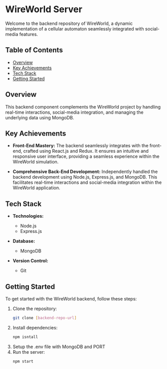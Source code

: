 # WireWorld Server

Welcome to the backend repository of WireWorld, a dynamic implementation of a cellular automaton seamlessly integrated with social-media features.

## Table of Contents

- [Overview](#overview)
- [Key Achievements](#key-achievements)
- [Tech Stack](#tech-stack)
- [Getting Started](#getting-started)

## Overview

This backend component complements the WireWorld project by handling real-time interactions, social-media integration, and managing the underlying data using MongoDB.

## Key Achievements

- **Front-End Mastery:** The backend seamlessly integrates with the front-end, crafted using React.js and Redux. It ensures an intuitive and responsive user interface, providing a seamless experience within the WireWorld simulation.

- **Comprehensive Back-End Development:** Independently handled the backend development using Node.js, Express.js, and MongoDB. This facilitates real-time interactions and social-media integration within the WireWorld application.

## Tech Stack

- **Technologies:**

  - Node.js
  - Express.js

- **Database:**

  - MongoDB

- **Version Control:**
  - Git

## Getting Started

To get started with the WireWorld backend, follow these steps:

1. Clone the repository:
   ```bash
   git clone [backend-repo-url]
   ```
2. Install dependencies:
   ```bash
   npm isntall
   ```
3. Setup the .env file with MongoDB and PORT
4. Run the server:
   ```bash
   npm start
   ```
